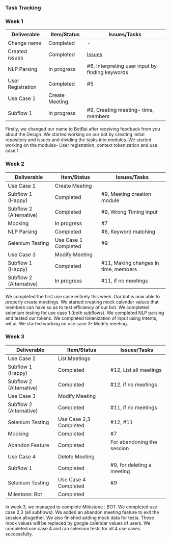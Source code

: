 ### Task Tracking


### Week 1

| Deliverable       | Item/Status       |  Issues/Tasks
| -------------     | ------------      |  ------------
| Change name       | Completed         |  -
| Created issues    | Completed         |  [Issues](https://github.ncsu.edu/nsingh9/CSC510-Bot/issues)
| NLP Parsing       | In progress       |  #6, Interpreting user input by finding keywords
| User Registration | Completed         |  #5
| Use Case 1        | Create Meeting    
| Subflow 1         | In progress       |  #9, Creating meeting- time, members

Firstly, we changed our name to BotBai after receiving feedback from you about the Design.
We started working on our bot by creating initial repository and issues and dividing the tasks into modules.
We started working on the modules- User registration, context tokenization and use case 1.


### Week 2

| Deliverable       | Item/Status       |  Issues/Tasks
| -------------     | ------------      |  ------------
| Use Case 1        | Create Meeting    
| Subflow 1 (Happy) | Completed         |  #9, Meeting creation module
| Subflow 2 (Alternative) | Completed        |  #9, Wrong Timing input
| Mocking      | In progress       |  #7
| NLP Parsing       | Completed         |  #6, Keyword matching
| Selenium Testing  | Use Case 1 Completed |  #9
| Use Case 3        | Modify Meeting    
| Subflow 1 (Happy) | Completed         |  #11, Making changes in time, members
| Subflow 2 (Alternative)       | In progress       | #11, if no meetings

We completed the first use case entirely this week. Our bot is now able to properly create meetings. 
We started creating mock calendar values that members can have so as to test efficiency of our bot.
We completed selenium testing for use case 1 (both subflows).
We completed NLP parsing and tested our tokens.
We completed tokenization of input using Intents, wit.ai.
We started working on use case 3- Modify meeting.



### Week 3

| Deliverable       | Item/Status       |  Issues/Tasks
| -------------     | ------------      |  ------------
| Use Case 2        | List Meetings   
| Subflow 1 (Happy)        | Completed         |  #12, List all meetings
| Subflow 2 (Alternative)        | Completed         |  #12, if no meetings
| Use Case 3        | Modify Meeting    
| Subflow 2 (Alternative)        | Completed         |  #11, if no meetings
| Selenium Testing  | Use Case 2,3 Completed |  #12, #11
| Mocking      | Completed         |  #7
| Abandon Feature   | Completed         |  For abandoning the session
| Use Case 4        | Delete Meeting    |  
| Subflow 1         | Completed         |  #9, for deleting a meeting
| Selenium Testing  | Use Case 4 Completed |  #9
| Milestone: Bot       | Completed


In week 3, we managed to complete Milestone : BOT.
We completed use case 2,3 (all subflows).
We added an abandon meeting feature to exit the session altogether.
We also finished adding mock data for tests. These mock values will be replaced by google calendar values of users.
We completed use case 4 and ran selenium tests for all 4 use cases successfully.







